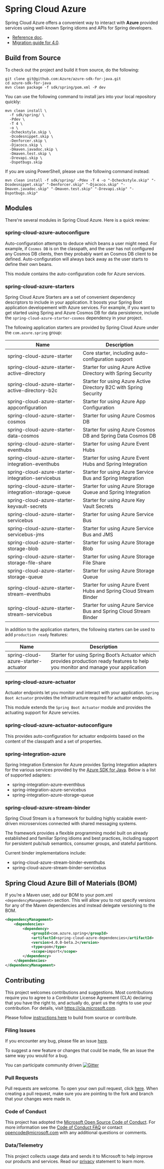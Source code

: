 # Spring Cloud Azure

Spring Cloud Azure offers a convenient way to interact with **Azure** provided services using well-known Spring idioms and APIs for Spring developers. 

 - [Reference doc](https://microsoft.github.io/spring-cloud-azure/4.0.0-beta.3/4.0.0-beta.3/reference/html/index.html).
 - [Migration guide for 4.0](https://microsoft.github.io/spring-cloud-azure/4.0.0-beta.3/4.0.0-beta.3/reference/html/appendix.html#migration-guide-for-4-0).

## Build from Source

To check out the project and build it from source, do the following:

```shell
git clone git@github.com:Azure/azure-sdk-for-java.git
cd azure-sdk-for-java
mvn clean package -f sdk/spring/pom.xml -P dev
```

You can use the following command to install jars into your local repository quickly:

```shell
mvn clean install \
  -f sdk/spring/ \
  -Pdev \
  -T 4 \
  -o \
  -Dcheckstyle.skip \
  -Dcodesnippet.skip \
  -Denforcer.skip \
  -Djacoco.skip \
  -Dmaven.javadoc.skip \
  -Dmaven.test.skip \
  -Drevapi.skip \
  -Dspotbugs.skip
```

If you are using PowerShell, please use the following command instead:
```shell
mvn clean install -f sdk/spring/ -Pdev -T 4 -o "-Dcheckstyle.skip" "-Dcodesnippet.skip" "-Denforcer.skip" "-Djacoco.skip" "-Dmaven.javadoc.skip" "-Dmaven.test.skip" "-Drevapi.skip" "-Dspotbugs.skip"
```



## Modules

There're several modules in Spring Cloud Azure. Here is a quick review:

### spring-cloud-azure-autoconfigure

Auto-configuration attempts to deduce which beans a user might need. For example, if `Cosmos DB` is on the classpath, and the user has not configured any Cosmos DB clients, then they probably want an Cosmos DB client to be defined. Auto-configuration will always back away as the user starts to define their own beans. 

This module contains the auto-configuration code for Azure services. 

### spring-cloud-azure-starters

Spring Cloud Azure Starters are a set of convenient dependency descriptors to include in your application. It boosts your Spring Boot application developement with Azure services. For example, if you want to get started using Spring and Azure Cosmos DB for data persistence, include the `spring-cloud-azure-starter-cosmos` dependency in your project. 

The following application starters are provided by Spring Cloud Azure under the `com.azure.spring` group:

| Name                                                 | Description                                                  |
| ---------------------------------------------------- | ------------------------------------------------------------ |
| spring-cloud-azure-starter                           | Core starter, including auto-configuration support           |
| spring-cloud-azure-starter-active-directory          | Starter for using Azure Active Directory with Spring Security |
| spring-cloud-azure-starter-active-directory-b2c      | Starter for using Azure Active Directory B2C with Spring Security |
| spring-cloud-azure-starter-appconfiguration          | Starter for using Azure App Configuration                    |
| spring-cloud-azure-starter-cosmos                    | Starter for using Azure Cosmos DB                            |
| spring-cloud-azure-starter-data-cosmos               | Starter for using Azure Cosmos DB and Spring Data Cosmos DB  |
| spring-cloud-azure-starter-eventhubs                 | Starter for using Azure Event Hubs                           |
| spring-cloud-azure-starter-integration-eventhubs     | Starter for using Azure Event Hubs and Spring Integration    |
| spring-cloud-azure-starter-integration-servicebus    | Starter for using Azure Service Bus and Spring Integration   |
| spring-cloud-azure-starter-integration-storage-queue | Starter for using Azure Storage Queue and Spring Integration |
| spring-cloud-azure-starter-keyvault-secrets          | Starter for using Azure Key Vault Secrets                    |
| spring-cloud-azure-starter-servicebus                | Starter for using Azure Service Bus                          |
| spring-cloud-azure-starter-servicebus-jms            | Starter for using Azure Service Bus and JMS                  |
| spring-cloud-azure-starter-storage-blob              | Starter for using Azure Storage Blob                         |
| spring-cloud-azure-starter-storage-file-share        | Starter for using Azure Storage File Share                   |
| spring-cloud-azure-starter-storage-queue             | Starter for using Azure Storage Queue                        |
| spring-cloud-azure-starter-stream-eventhubs          | Starter for using Azure Event Hubs and Spring Cloud Stream Binder |
| spring-cloud-azure-starter-stream-servicebus         | Starter for using Azure Service Bus and Spring Cloud Stream Binder |


In addition to the application starters, the following starters can be used to add `production ready` features:

| Name                                | Description                                                  |
| ----------------------------------- | ------------------------------------------------------------ |
| spring-cloud-azure-starter-actuator | Starter for using Spring Boot’s Actuator which provides production ready features to help you monitor and manage your application |

### spring-cloud-azure-actuator

Actuator endpoints let you monitor and interact with your application. `Spring Boot Actuator` provides the infrastructure required for actuator endpoints. 

This module extends the `Spring Boot Actuator` module and provides the actuating support for Azure servcies.

### spring-cloud-azure-actuator-autoconfigure

This provides auto-configuration for actuator endpoints based on the content of the classpath and a set of properties. 

### spring-integration-azure

Spring Integration Extension for Azure provides Spring Integration adapters for the various services provided by the [Azure SDK for Java](https://github.com/Azure/azure-sdk-for-java/). Below is a list of supported adapters:

- spring-integration-azure-eventhbus
- spring-integration-azure-servicebus
- spring-integration-azure-storage-queue

### spring-cloud-azure-stream-binder

Spring Cloud Stream is a framework for building highly scalable event-driven microservices connected with shared messaging systems.

The framework provides a flexible programming model built on already established and familiar Spring idioms and best practices, including support for persistent pub/sub semantics, consumer groups, and stateful partitions.

Current binder implementations include:

- spring-cloud-azure-stream-binder-eventhubs
- spring-cloud-azure-stream-binder-servicebus

## Spring Cloud Azure Bill of Materials (BOM)

If you’re a Maven user, add our BOM to your pom.xml `<dependencyManagement>` section. This will allow you to not specify versions for any of the Maven dependencies and instead delegate versioning to the BOM.

```xml
<dependencyManagement>
    <dependencies>
        <dependency>
            <groupId>com.azure.spring</groupId>
            <artifactId>spring-cloud-azure-dependencies</artifactId>
            <version>4.0.0-beta.2</version>
            <type>pom</type>
            <scope>import</scope>
        </dependency>
    </dependencies>
</dependencyManagement>
```

## Contributing
This project welcomes contributions and suggestions.  Most contributions require you to agree to a Contributor License Agreement (CLA) declaring that you have the right to, and actually do, grant us the rights to use your contribution. For details, visit https://cla.microsoft.com.

Please follow [instructions here][spring-contributing] to build from source or contribute.

### Filing Issues

If you encounter any bug, please file an issue [here][azure-sdk-for-java-issues].

To suggest a new feature or changes that could be made, file an issue the same way you would for a bug.

You can participate community driven [![Gitter][gitter-spring-on-azure-img]][gitter-spring-on-azure]

### Pull Requests

Pull requests are welcome. To open your own pull request, click [here][azure-sdk-for-java-compare]. When creating a pull request, make sure you are pointing to the fork and branch that your changes were made in.

### Code of Conduct

This project has adopted the [Microsoft Open Source Code of Conduct][codeofconduct]. For more information see the [Code of Conduct FAQ][codeofconduct-faq] or contact [opencode@microsoft.com](mailto:opencode@microsoft.com) with any additional questions or comments.

### Data/Telemetry

This project collects usage data and sends it to Microsoft to help improve our products and services. Read our [privacy][privacy-statement] statement to learn more.



[spring-contributing]: https://github.com/Azure/azure-sdk-for-java/blob/main/sdk/spring/CONTRIBUTING.md
[azure-sdk-for-java-issues]: https://github.com/Azure/azure-sdk-for-java/issues
[gitter-spring-on-azure-img]: https://badges.gitter.im/Microsoft/spring-on-azure.svg
[gitter-spring-on-azure]: https://gitter.im/Microsoft/spring-on-azure
[azure-sdk-for-java-compare]: https://github.com/Azure/azure-sdk-for-java/compare
[codeofconduct]: https://opensource.microsoft.com/codeofconduct/faq/
[codeofconduct-faq]: https://opensource.microsoft.com/codeofconduct/faq/
[privacy-statement]: https://privacy.microsoft.com/privacystatement

